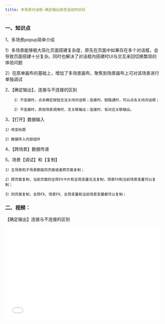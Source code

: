 ```yaml
---
title: 多场景对话框-确定输出是否连线的区别
---
```



### 一、知识点

1、多场景popup简单介绍

1）多场景能够极大简化页面搭建复杂度，原先在页面中如果存在多个对话框，会导致页面搭建十分复杂。同时也解决了对话框内搭建时UI与交互来回切换繁琐的体验问题

2）在原单画布的基础上，增加了多场景画布，聚焦到场景画布上可对该场景进行单独调试

2、【确定输出】，连接与不连接的区别

    	1）不连接时，点击确定按钮无法关闭对话框；连接时，链路通时，可以点击关闭对话框；

    	2）不连接时，其他场景调用时，无关联输出；连接时，有对应关联输出。

3、【打开】数据输入

 	1）改变标题

	2）数据传入内部组件

4、【跨场景】数据传递

5、场景【调试】和【复制】

	1）主场景和子场景都能同页面或者跨页面复制；

	2）跨页面复制，当前页面的全局FX卡片和全局变量无法复制，场景FX和当前场景变量可以复制；

	3）同页面复制，全局FX、场景FX、全局变量和当前场景变量都可以复制；


### 二、视频：

【确定输出】连接与不连接的区别

<div style="position: relative; padding: 30% 45%;">
<iframe style="position: absolute; width: 100%; height: 100%; left: 0; top: 0;" src="//player.bilibili.com/player.html?aid=234652024&bvid=BV1z8411672D&cid=1300528601&p=1&autoplay=0" frameborder="no" scrolling="no"></iframe>
</div> 

